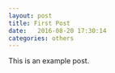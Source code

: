 ```yaml
---
layout: post
title: First Post
date:   2016-08-20 17:30:14
categories: others
---
```


This is an example post.